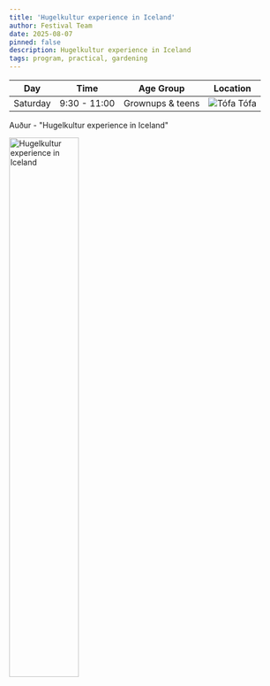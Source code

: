 ```yaml
---
title: 'Hugelkultur experience in Iceland'
author: Festival Team
date: 2025-08-07
pinned: false
description: Hugelkultur experience in Iceland
tags: program, practical, gardening
---
```


<script>
    import Image from  '$lib/Image.svelte'
</script>

| Day | Time | Age Group | Location |
|---------|-------|--------|---|
| Saturday | 9:30 - 11:00 | Grownups & teens | ![Tófa](img/kort/dyr_600px/tofa.png) Tófa |

Auður - "Hugelkultur experience in Iceland"

<Image 
  src='program/practical-gardening/8-hugelkultur-in-iceland.png'
  caption='Hugelkultur experience in Iceland'
  alt='Hugelkultur experience in Iceland'
  width='50%'/> 